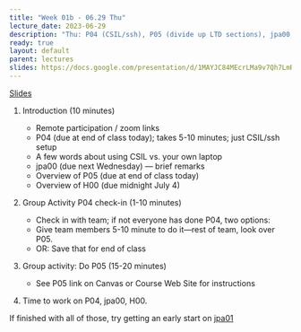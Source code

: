 ```yaml
---
title: "Week 01b - 06.29 Thu"
lecture_date: 2023-06-29
description: "Thu: P04 (CSIL/ssh), P05 (divide up LTD sections), jpa00, H00"
ready: true
layout: default
parent: lectures
slides: https://docs.google.com/presentation/d/1MAYJC84MEcrLMa9v7Qh7LmRTbNg8GF1YMS-DTO3rLCY/edit?usp=sharing
---
```


[Slides]({{page.slides}})

1. Introduction (10 minutes)
   - Remote participation / zoom links
   - P04 (due at end of class today); takes 5-10 minutes; just CSIL/ssh setup
   - A few words about using CSIL vs. your own laptop
   - jpa00 (due next Wednesday) — brief remarks
   - Overview of P05 (due at end of class today)
   - Overview of H00 (due midnight July 4)

2. Group Activity P04 check-in (1-10 minutes)
   - Check in with team; if not everyone has done P04, two options:
   - Give team members 5-10 minute to do it—rest of team, look over P05.
   - OR: Save that for end of class 


3. Group activity: Do P05 (15-20 minutes)
	 - See P05 link on Canvas or Course Web Site for instructions


4. Time to work on P04, jpa00, H00.

If finished with all of those, try getting an early start on  [jpa01](https://ucsb-cs156.github.io/m23/lab/jpa01.html)
